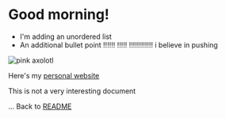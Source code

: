 # Good morning!

- I'm adding an unordered list
- An additional bullet point
!!!!!!
!!!!!
!!!!!!!!!!!!
i believe in pushing

![pink axolotl](https://alicemcgrath.digital.brynmawr.edu/simple-site/images/janeway.jpg)

Here's my [personal website](https://alicetmcgrath.com/)

This is not a very interesting document

...
Back to [README](README.md)
